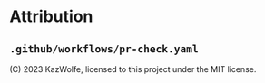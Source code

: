 # Attribution
## `.github/workflows/pr-check.yaml`
(C) 2023 KazWolfe, licensed to this project under the
MIT license.